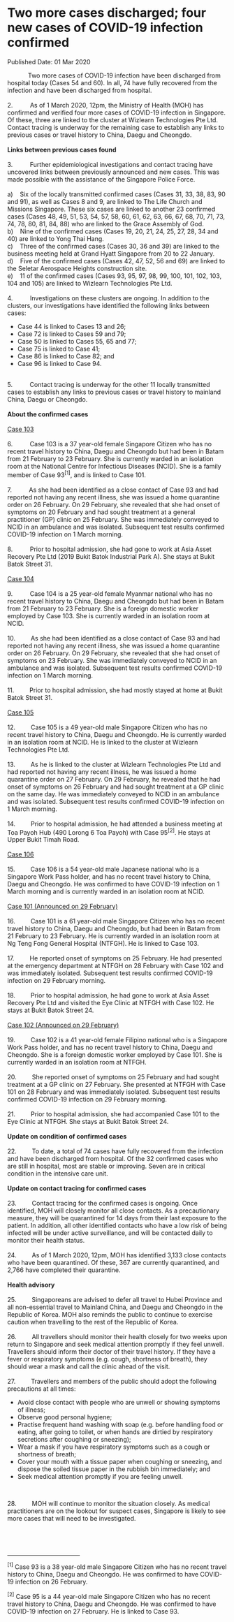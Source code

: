 <html>
    <meta http-equiv="Content-Type" content="text/html; charset=utf-8"/>
    <meta charset="utf-8"/>
    <title>Two more cases discharged; four new cases of COVID-19 infection confirmed</title>
    <body><h1>Two more cases discharged; four new cases of COVID-19 infection confirmed</h1>
    <p>Published Date: 01 Mar 2020</p> <p>&nbsp; &nbsp; &nbsp; &nbsp; &nbsp; &nbsp; Two more cases of COVID-19 infection have been discharged from hospital today (Cases 54 and 60). In all, 74 have fully recovered from the infection and have been discharged from hospital.<br><br>2.&nbsp; &nbsp; &nbsp; &nbsp; &nbsp; As of 1 March 2020, 12pm, the Ministry of Health (MOH) has confirmed and verified four more cases of COVID-19 infection in Singapore. Of these, three are linked to the cluster at Wizlearn Technologies Pte Ltd. Contact tracing is underway for the remaining case to establish any links to previous cases or travel history to China, Daegu and Cheongdo.<br><br><strong>Links between previous cases found<br><br></strong>3.&nbsp; &nbsp; &nbsp; &nbsp; &nbsp;&nbsp;Further epidemiological investigations and contact tracing have uncovered links between previously announced and new cases. This was made possible with the assistance of the Singapore Police Force.<br><br>a)&nbsp; &nbsp; Six of the locally transmitted confirmed cases (Cases 31, 33, 38, 83, 90 and 91), as well as Cases 8 and 9, are linked to The Life Church and Missions Singapore. These six cases are linked to another 23 confirmed cases (Cases 48, 49, 51, 53, 54, 57, 58, 60, 61, 62, 63, 66, 67, 68, 70, 71, 73, 74, 78, 80, 81, 84, 88) who are linked to the Grace Assembly of God.<br>b)&nbsp; &nbsp; Nine of the confirmed cases (Cases 19, 20, 21, 24, 25, 27, 28, 34 and 40) are linked to Yong Thai Hang.<br>c)&nbsp; &nbsp; Three of the confirmed cases (Cases 30, 36 and 39) are linked to the business meeting held at Grand Hyatt Singapore from 20 to 22 January.<br>d)&nbsp; &nbsp; Five of the confirmed cases (Cases 42, 47, 52, 56 and 69) are linked to the Seletar Aerospace Heights construction site.<br>e)&nbsp; &nbsp; 11 of the confirmed cases (Cases 93, 95, 97, 98, 99, 100, 101, 102, 103, 104 and 105) are linked to Wizlearn Technologies Pte Ltd.<br><br>4.&nbsp; &nbsp; &nbsp; &nbsp; &nbsp;&nbsp;Investigations on these clusters are ongoing. In addition to the clusters, our investigations have identified the following links between cases:</p> <ul><li>Case 44 is linked to Cases 13 and 26;</li><li>Case 72 is linked to Cases 59 and 79; </li><li>Case 50 is linked to Cases 55, 65 and 77; </li><li>Case 75 is linked to Case 41; </li><li>Case 86 is linked to Case 82; and</li><li>Case 96 is linked to Case 94.</li></ul><p><br>5.&nbsp; &nbsp; &nbsp; &nbsp; &nbsp;&nbsp;Contact tracing is underway for the other 11 locally transmitted cases to establish any links to previous cases or travel history to mainland China, Daegu or Cheongdo.<br><br><strong>About the confirmed cases<br><br></strong><u>Case 103<br></u><br>6.&nbsp; &nbsp; &nbsp; &nbsp; &nbsp;&nbsp;Case 103 is a 37 year-old female Singapore Citizen who has no recent travel history to China, Daegu and Cheongdo but had been in Batam from 21 February to 23 February. She is currently warded in an isolation room at the National Centre for Infectious Diseases (NCID). She is a family member of Case 93<sup>[1]</sup>, and is linked to Case 101.<br><br>7.&nbsp; &nbsp; &nbsp; &nbsp; &nbsp;&nbsp;As she had been identified as a close contact of Case 93 and had reported not having any recent illness, she was issued a home quarantine order on 26 February. On 29 February, she revealed that she had onset of symptoms on 20 February and had sought treatment at a general practitioner (GP) clinic on 25 February. She was immediately conveyed to NCID in an ambulance and was isolated. Subsequent test results confirmed COVID-19 infection on 1 March morning.<br><br>8.&nbsp; &nbsp; &nbsp; &nbsp; &nbsp;&nbsp;Prior to hospital admission, she had gone to work at Asia Asset Recovery Pte Ltd (2019 Bukit Batok Industrial Park A). She stays at Bukit Batok Street 31.<br><br><u>Case 104<br></u><br>9.&nbsp; &nbsp; &nbsp; &nbsp; &nbsp;&nbsp;Case 104 is a 25 year-old female Myanmar national who has no recent travel history to China, Daegu and Cheongdo but had been in Batam from 21 February to 23 February. She is a foreign domestic worker employed by Case 103. She is currently warded in an isolation room at NCID.<br><br>10.&nbsp; &nbsp; &nbsp; &nbsp; &nbsp;As she had been identified as a close contact of Case 93 and had reported not having any recent illness, she was issued a home quarantine order on 26 February. On 29 February, she revealed that she had onset of symptoms on 23 February. She was immediately conveyed to NCID in an ambulance and was isolated. Subsequent test results confirmed COVID-19 infection on 1 March morning.<br><br>11.&nbsp; &nbsp; &nbsp; &nbsp; &nbsp;Prior to hospital admission, she had mostly stayed at home at Bukit Batok Street 31.<br><br><u>Case 105<br></u><br>12.&nbsp; &nbsp; &nbsp; &nbsp; &nbsp;Case 105 is a 49 year-old male Singapore Citizen who has no recent travel history to China, Daegu and Cheongdo. He is currently warded in an isolation room at NCID. He is linked to the cluster at Wizlearn Technologies Pte Ltd.<br><br>13.&nbsp; &nbsp; &nbsp; &nbsp; &nbsp;As he is linked to the cluster at Wizlearn Technologies Pte Ltd and had reported not having any recent illness, he was issued a home quarantine order on 27 February. On 29 February, he revealed that he had onset of symptoms on 26 February and had sought treatment at a GP clinic on the same day. He was immediately conveyed to NCID in an ambulance and was isolated. Subsequent test results confirmed COVID-19 infection on 1 March morning.<br><br>14.&nbsp; &nbsp; &nbsp; &nbsp; &nbsp;Prior to hospital admission, he had attended a business meeting at Toa Payoh Hub (490 Lorong 6 Toa Payoh) with Case 95<sup>[2]</sup>. He stays at Upper Bukit Timah Road.<br><br><u>Case 106<br></u><br>15.&nbsp; &nbsp; &nbsp; &nbsp; &nbsp;Case 106 is a 54 year-old male Japanese national who is a Singapore Work Pass holder, and has no recent travel history to China, Daegu and Cheongdo. He was confirmed to have COVID-19 infection on 1 March morning and is currently warded in an isolation room at NCID.<br><br><u>Case 101 (Announced on 29 February)<br></u><br>16.&nbsp; &nbsp; &nbsp; &nbsp; &nbsp;Case 101 is a 61 year-old male Singapore Citizen who has no recent travel history to China, Daegu and Cheongdo, but had been in Batam from 21 February to 23 February. He is currently warded in an isolation room at Ng Teng Fong General Hospital (NTFGH). He is linked to Case 103.<br><br>17.&nbsp; &nbsp; &nbsp; &nbsp; &nbsp;He reported onset of symptoms on 25 February. He had presented at the emergency department at NTFGH on 28 February with Case 102 and was immediately isolated. Subsequent test results confirmed COVID-19 infection on 29 February morning.<br><br>18.&nbsp; &nbsp; &nbsp; &nbsp; &nbsp;Prior to hospital admission, he had gone to work at Asia Asset Recovery Pte Ltd and visited the Eye Clinic at NTFGH with Case 102. He stays at Bukit Batok Street 24.<br><br><u>Case 102 (Announced on 29 February)<br></u><br>19.&nbsp; &nbsp; &nbsp; &nbsp; &nbsp;Case 102 is a 41 year-old female Filipino national who is a Singapore Work Pass holder, and has no recent travel history to China, Daegu and Cheongdo. She is a foreign domestic worker employed by Case 101. She is currently warded in an isolation room at NTFGH.<br><br>20.&nbsp; &nbsp; &nbsp; &nbsp; &nbsp;She reported onset of symptoms on 25 February and had sought treatment at a GP clinic on 27 February. She presented at NTFGH with Case 101 on 28 February and was immediately isolated. Subsequent test results confirmed COVID-19 infection on 29 February morning.<br><br>21.&nbsp; &nbsp; &nbsp; &nbsp; &nbsp;Prior to hospital admission, she had accompanied Case 101 to the Eye Clinic at NTFGH. She stays at Bukit Batok Street 24.<br><br><strong>Update on condition of confirmed cases<br><br></strong>22.&nbsp; &nbsp; &nbsp; &nbsp; &nbsp;To date, a total of 74 cases have fully recovered from the infection and have been discharged from hospital. Of the 32 confirmed cases who are still in hospital, most are stable or improving. Seven are in critical condition in the intensive care unit.<br><br><strong>Update on contact tracing for confirmed cases<br><br></strong>23.&nbsp; &nbsp; &nbsp; &nbsp; &nbsp;Contact tracing for the confirmed cases is ongoing. Once identified, MOH will closely monitor all close contacts. As a precautionary measure, they will be quarantined for 14 days from their last exposure to the patient. In addition, all other identified contacts who have a low risk of being infected will be under active surveillance, and will be contacted daily to monitor their health status.<br><br>24.&nbsp; &nbsp; &nbsp; &nbsp; &nbsp;As of 1 March 2020, 12pm, MOH has identified 3,133 close contacts who have been quarantined. Of these, 367 are currently quarantined, and 2,766 have completed their quarantine.<br><br><strong>Health advisory<br><br></strong>25.&nbsp; &nbsp; &nbsp; &nbsp; &nbsp;Singaporeans are advised to defer all travel to Hubei Province and all non-essential travel to Mainland China, and Daegu and Cheongdo in the Republic of Korea. MOH also reminds the public to continue to exercise caution when travelling to the rest of the Republic of Korea.<br><br>26.&nbsp; &nbsp; &nbsp; &nbsp; &nbsp;All travellers should monitor their health closely for two weeks upon return to Singapore and seek medical attention promptly if they feel unwell. Travellers should inform their doctor of their travel history. If they have a fever or respiratory symptoms (e.g. cough, shortness of breath), they should wear a mask and call the clinic ahead of the visit.<br><br>27.&nbsp; &nbsp; &nbsp; &nbsp; &nbsp;Travellers and members of the public should adopt the following precautions at all times:</p> <ul><li>Avoid close contact with people who are unwell or showing symptoms of illness; </li><li>Observe good personal hygiene; </li><li>Practise frequent hand washing with soap (e.g. before handling food or eating, after going to toilet, or when hands are dirtied by respiratory secretions after coughing or sneezing); </li><li>Wear a mask if you have respiratory symptoms such as a cough or shortness of breath; </li><li>Cover your mouth with a tissue paper when coughing or sneezing, and dispose the soiled tissue paper in the rubbish bin immediately; and </li><li>Seek medical attention promptly if you are feeling unwell.<p>&nbsp;</p></li></ul> <p>28.&nbsp; &nbsp; &nbsp; &nbsp; &nbsp;MOH will continue to monitor the situation closely. As medical practitioners are on the lookout for suspect cases, Singapore is likely to see more cases that will need to be investigated. </p> <p>&nbsp;</p> <div><br clear="all"> <hr align="left" size="1" width="33%"> <div id="ftn1"> <p><sup>[1]</sup>&nbsp;Case 93 is a 38 year-old male Singapore Citizen who has no recent travel history to China, Daegu and Cheongdo. He was confirmed to have COVID-19 infection on 26 February.</p> </div> <div id="ftn2"> <p><sup>[2]</sup>&nbsp;Case 95 is a 44 year-old male Singapore Citizen who has no recent travel history to China, Daegu and Cheongdo. He was confirmed to have COVID-19 infection on 27 February. He is linked to Case 93. </p> </div> </div></body>
</html>